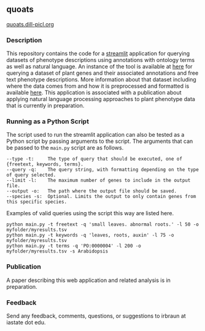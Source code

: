 ## quoats

[quoats.dill-picl.org](https://quoats.dill-picl.org/)

### Description
This repository contains the code for a [streamlit](https://www.streamlit.io/) application for querying datasets of phenotype descriptions using annotations with ontology terms as well as natural language. An instance of the tool is available at [here](https://quoats.dill-picl.org/) for querying a dataset of plant genes and their associated annotations and free text phenotype descriptions. More information about that dataset including where the data comes from and how it is preprocessed and formatted is available [here](https://github.com/irbraun/plant-data). This application is associated with a publication about applying natural language processing approaches to plant phenotype data that is currently in preparation.


### Running as a Python Script
The script used to run the streamlit application can also be tested as a Python script by passing arguments to the script. The arguments that can be passed to the `main.py` script are as follows.
```
--type -t:     The type of query that should be executed, one of {freetext, keywords, terms}.
--query -q:    The query string, with formatting depending on the type of query selected.
--limit -l:    The maximum number of genes to include in the output file.
--output -o:   The path where the output file should be saved.
--species -s:  Optional. Limits the output to only contain genes from this specific species.
```
Examples of valid queries using the script this way are listed here.
```
python main.py -t freetext -q 'small leaves. abnormal roots.' -l 50 -o myfolder/myresults.tsv
python main.py -t keywords -q 'leaves, roots, auxin' -l 75 -o myfolder/myresults.tsv
python main.py -t terms -q 'PO:0000004' -l 200 -o myfolder/myresults.tsv -s Arabidopsis
```



### Publication
A paper describing this web application and related analysis is in preparation.


### Feedback
Send any feedback, comments, questions, or suggestions to irbraun at iastate dot edu.
